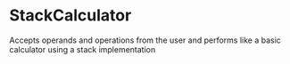 # StackCalculator
Accepts operands and operations from the user and performs like a basic calculator using a stack implementation
